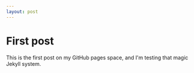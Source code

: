 ```yaml
---
layout: post
---
```

First post
==========

This is the first post on my GitHub pages space, and I'm testing that magic Jekyll system.